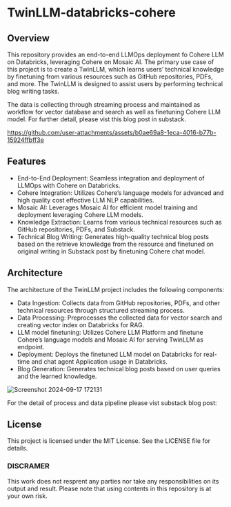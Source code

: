 # TwinLLM-databricks-cohere
## Overview
This repository provides an end-to-end LLMOps deployment fo Cohere LLM on Databricks, leveraging Cohere on Mosaic AI. The primary use case of this project is to create a TwinLLM, which learns users’ technical knowledge by finetuning from various resources such as GitHub repositories, PDFs, and more. The TwinLLM is designed to assist users by performing technical blog writing tasks.

The data is collecting through streaming process and maintained as workflow for vector database and search as well as finetuning Cohere LLM model.
For further detail, please vist this blog post in substack.


https://github.com/user-attachments/assets/b0ae69a8-1eca-4016-b77b-15924ffbff3e


## Features
* End-to-End Deployment: Seamless integration and deployment of LLMOps with Cohere on Databricks.
* Cohere Integration: Utilizes Cohere’s language models for advanced and high quality cost effective LLM NLP capabilities.
* Mosaic AI: Leverages Mosaic AI for efficient model training and deployment leveraging Cohere LLM models.
* Knowledge Extraction: Learns from various technical resources such as GitHub repositories, PDFs, and Substack.
* Technical Blog Writing: Generates high-quality technical blog posts based on the retrieve knowledge from the resource and finetuned on original writing in Substack post by finetuning Cohere chat model.

## Architecture
The architecture of the TwinLLM project includes the following components:

* Data Ingestion: Collects data from GitHub repositories, PDFs, and other technical resources through structured streaming process.
* Data Processing: Preprocesses the collected data for vector search and creating vector index on Databricks for RAG.
* LLM model finetuning: Utilizes Cohere LLM Platform and finetune Cohere’s language models and Mosaic AI for serving TwinLLM as endpoint.
* Deployment: Deploys the finetuned LLM model on Databricks for real-time and chat agent Application usage in Databricks.
* Blog Generation: Generates technical blog posts based on user queries and the learned knowledge.
  
![Screenshot 2024-09-17 172131](https://github.com/user-attachments/assets/365fc0c3-23e2-42ce-9734-568507261175)

For the detail of process and data pipeline please vist substack blog post:

## License
This project is licensed under the MIT License. See the LICENSE file for details.

### DISCRAMER
This work does not resprent any parties nor take any responsibilities on its output and result. Please note that using contents in this repository is at your own risk.
